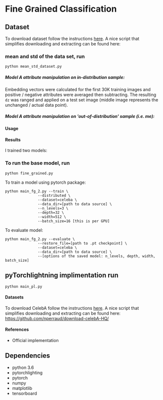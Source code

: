 # Fine Grained Classification


## Dataset
To download dataset follow the instructions [here](). A nice script that simplifies downloading and extracting can be found here: 



### mean and std of the data set, run
```
python mean_std_dataset.py

```



##### Model A attribute manipulation on in-distribution sample:

Embedding vectors were calculated for the first 30K training images and positive / negative attributes were averaged then subtracting. The resulting `dz` was ranged and applied on a test set image (middle image represents the unchanged / actual data point).



##### Model A attribute manipulation on 'out-of-distribution' sample (i.e. me):


#### Usage

#### Results
I trained two models:

### To run the base model, run

```
python fine_grained.py
```

To train a model using pytorch package:
```
python main_fg_2.py --train \
               --distributed \
               --dataset=celeba \
               --data_dir=[path to data source] \
               --n_levels=3 \
               --depth=32 \
               --width=512 \
               --batch_size=16 [this is per GPU]
```

To evaluate model:
```
python main_fg_2.py --evaluate \
               --restore_file=[path to .pt checkpoint] \
               --dataset=celeba \
               --data_dir=[path to data source] \
               --[options of the saved model: n_levels, depth, width, batch_size]
```


## pyTorchlightning implimentation run

```
python main_pl.py 
```


#### Datasets

To download CelebA follow the instructions [here](http://mmlab.ie.cuhk.edu.hk/projects/CelebA.html). A nice script that simplifies downloading and extracting can be found here: https://github.com/nperraud/download-celebA-HQ/


#### References
* Official implementation 




## Dependencies
* python 3.6
* pytorchlighting
* pytorch 
* numpy
* matplotlib
* tensorboard



